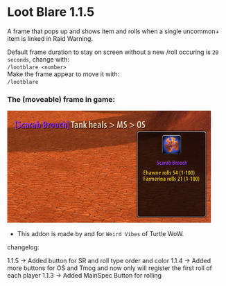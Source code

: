 Loot Blare 1.1.5
===

A frame that pops up and shows item and rolls when a single uncommon+ item is linked in Raid Warning.  

Default frame duration to stay on screen without a new /roll occuring is `20 seconds`, change with:  
`/lootblare <number>`  
Make the frame appear to move it with:  
`/lootblare`

### The (moveable) frame in game:  
![LootBlare Frame](./lootblareframe.png)  

* This addon is made by and for `Weird Vibes` of Turtle WoW.  

changelog:

1.1.5 -> Added button for SR and roll type order and color
1.1.4 -> Added more buttons for OS and Tmog and now only will register the first roll of each player
1.1.3 -> Added MainSpec Button for rolling